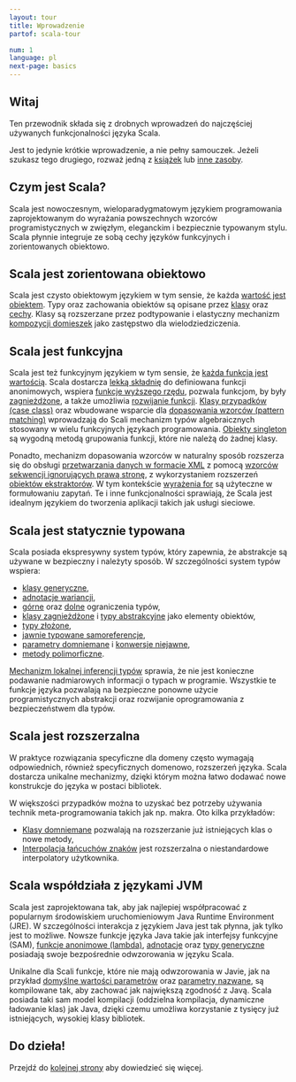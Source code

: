 ```yaml
---
layout: tour
title: Wprowadzenie
partof: scala-tour

num: 1
language: pl
next-page: basics
---
```


## Witaj
Ten przewodnik składa się z drobnych wprowadzeń do najczęściej używanych funkcjonalności języka Scala.

Jest to jedynie krótkie wprowadzenie, a nie pełny samouczek.
Jeżeli szukasz tego drugiego, rozważ jedną z [książek](/books.html) lub [inne zasoby](/online-courses.html).

## Czym jest Scala?
Scala jest nowoczesnym, wieloparadygmatowym językiem programowania zaprojektowanym do wyrażania powszechnych wzorców programistycznych w zwięzłym, eleganckim i bezpiecznie typowanym stylu.
Scala płynnie integruje ze sobą cechy języków funkcyjnych i zorientowanych obiektowo.

## Scala jest zorientowana obiektowo ##
Scala jest czysto obiektowym językiem w tym sensie, że każda [wartość jest obiektem](unified-types.html).
Typy oraz zachowania obiektów są opisane przez [klasy](classes.html) oraz [cechy](traits.html).
Klasy są rozszerzane przez podtypowanie i elastyczny mechanizm [kompozycji domieszek](mixin-class-composition.html) jako zastępstwo dla wielodziedziczenia.

## Scala jest funkcyjna ##
Scala jest też funkcyjnym językiem w tym sensie, że [każda funkcja jest wartością](unified-types.html).
Scala dostarcza [lekką składnię](basics.html#funkcje) do definiowana funkcji anonimowych, wspiera [funkcje wyższego rzędu](higher-order-functions.html), pozwala funkcjom, by były [zagnieżdżone](nested-functions.html), a także umożliwia [rozwijanie funkcji](multiple-parameter-lists.html).
[Klasy przypadków (case class)](case-classes.html) oraz wbudowane wsparcie dla [dopasowania wzorców (pattern matching)](pattern-matching.html) wprowadzają do Scali mechanizm typów algebraicznych stosowany w wielu funkcyjnych językach programowania. [Obiekty singleton](singleton-objects.html) są wygodną metodą grupowania funkcji, które nie należą do żadnej klasy.

Ponadto, mechanizm dopasowania wzorców w naturalny sposób rozszerza się do obsługi [przetwarzania danych w formacie XML](https://github.com/scala/scala-xml/wiki/XML-Processing) z pomocą [wzorców sekwencji ignorujących prawą stronę](regular-expression-patterns.html), z wykorzystaniem rozszerzeń [obiektów ekstraktorów](extractor-objects.html).
W tym kontekście [wyrażenia for](for-comprehensions.html) są użyteczne w formułowaniu zapytań.
Te i inne funkcjonalności sprawiają, że Scala jest idealnym językiem do tworzenia aplikacji takich jak usługi sieciowe.

## Scala jest statycznie typowana ##
Scala posiada ekspresywny system typów, który zapewnia, że abstrakcje są używane w bezpieczny i należyty sposób.
W szczególności system typów wspiera:

* [klasy generyczne](generic-classes.html),
* [adnotacje wariancji](variances.html),
* [górne](upper-type-bounds.html) oraz [dolne](lower-type-bounds.html) ograniczenia typów,
* [klasy zagnieżdżone](inner-classes.html) i [typy abstrakcyjne](abstract-type-members.html) jako elementy obiektów,
* [typy złożone](compound-types.html),
* [jawnie typowane samoreferencje](self-types.html),
* [parametry domniemane](implicit-parameters.html) i [konwersje niejawne](implicit-conversions.html),
* [metody polimorficzne](polymorphic-methods.html).

[Mechanizm lokalnej inferencji typów](type-inference.html) sprawia, że nie jest konieczne podawanie nadmiarowych informacji o typach w programie.
Wszystkie te funkcje języka pozwalają na bezpieczne ponowne użycie programistycznych abstrakcji oraz rozwijanie oprogramowania z bezpieczeństwem dla typów.

## Scala jest rozszerzalna ##
W praktyce rozwiązania specyficzne dla domeny często wymagają odpowiednich, również specyficznych domenowo, rozszerzeń języka.
Scala dostarcza unikalne mechanizmy, dzięki którym można łatwo dodawać nowe konstrukcje do języka w postaci bibliotek.

W większości przypadków można to uzyskać bez potrzeby używania technik meta-programowania takich jak np. makra.
Oto kilka przykładów:

* [Klasy domniemane](https://docs.scala-lang.org/overviews/core/implicit-classes.html) pozwalają na rozszerzanie już istniejących klas o nowe metody,
* [Interpolacja łańcuchów znaków](/overviews/core/string-interpolation.html) jest rozszerzalna o niestandardowe interpolatory użytkownika.

## Scala współdziała z językami JVM
Scala jest zaprojektowana tak, aby jak najlepiej współpracować z popularnym środowiskiem uruchomieniowym Java Runtime Environment (JRE).
W szczególności interakcja z językiem Java jest tak płynna, jak tylko jest to możliwe.
Nowsze funkcje języka Java takie jak interfejsy funkcyjne (SAM), [funkcje anonimowe (lambda)](higher-order-functions.html), [adnotacje](annotations.html) oraz [typy generyczne](generic-classes.html) posiadają swoje bezpośrednie odwzorowania w języku Scala.

Unikalne dla Scali funkcje, które nie mają odwzorowania w Javie, jak na przykład [domyślne wartości parametrów](default-parameter-values.html) oraz [parametry nazwane](named-arguments.html), są kompilowane tak, aby zachować jak największą zgodność z Javą.
Scala posiada taki sam model kompilacji (oddzielna kompilacja, dynamiczne ładowanie klas) jak Java, dzięki czemu umożliwa korzystanie z tysięcy już istniejących, wysokiej klasy bibliotek.

## Do dzieła!

Przejdź do [kolejnej strony](basics.html) aby dowiedzieć się więcej.

